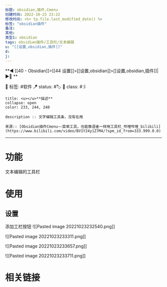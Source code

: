 ```yaml
---
标题: obsidian,插件,Cmenu
创建时间: 2022-10-23 23:22
修改时间: <%+ tp.file.last_modified_date() %>
标签: "obsidian插件" 
备注: 
其他:
类型1: obsidian
tags: obsidian插件/工具栏/文本编辑
u: "[[设置,obsidian,插件]]"
d:
j: 
---
```


**◀️ [[40 - Obsidian]]>[[44 设置]]>[[设置,obsidian]]>[[设置,obsidian,插件]]| ▶️📎 **  

🧩 标签:  #软件 
🪁 status: #🏷️
🎏 class: #🖇️

```ad-info
title: <u></u>**描述**
collapse: open
color: 233, 244, 240

description :: 文字编辑工具条，没有在用

来源:: [Obsidian插件Cmenu——菜单工具，也能像语雀一样用工具栏_哔哩哔哩_bilibili](https://www.bilibili.com/video/BV1Y24y1Z7M4/?spm_id_from=333.999.0.0)

```



---
# 功能
文本编辑的工具栏

# 使用

## 设置
添加工栏按钮
![[Pasted image 20221023232540.png]]

![[Pasted image 20221023233311.png]]

![[Pasted image 20221023233657.png]]

![[Pasted image 20221023233711.png]]
# 相关链接





